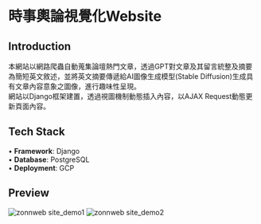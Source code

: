 # 時事輿論視覺化Website
## Introduction
本網站以網路爬蟲自動蒐集論壇熱門文章，透過GPT對文章及其留言統整及摘要為簡短英文敘述，並將英文摘要傳遞給AI圖像生成模型(Stable Diffusion)生成具有文章內容意象之圖像，進行趣味性呈現。\
網站以Django框架建置，透過視圖機制動態插入內容，以AJAX Request動態更新頁面內容。
## Tech Stack
• **Framework**: Django\
• **Database**: PostgreSQL\
• **Deployment**: GCP

## Preview
![zonnweb site_demo1](https://github.com/zonnhon/django_txt2img_gcp/assets/57436816/93216a8d-20e6-49da-9f45-359a39e49de9)
![zonnweb site_demo2](https://github.com/zonnhon/django_txt2img_gcp/assets/57436816/76b47743-347f-4b5f-8595-a18d2949005b)
